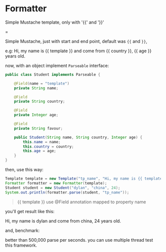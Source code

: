 # Formatter
Simple Mustache template, only with '{{' and '}}'

=

Simple Mustache, just with start and end point, default was `{{` and `}}`,

e.g: Hi, my name is {{ template }} and come from {{ country }}, {{ age }} years old.

now, with an object implement `Parseable` interface:

```java
public class Student implements Parseable {

	@Field(name = "template")
	private String name;

	@Field
	private String country;

	@Field
	private Integer age;

	@Field
	private String favour;

	public Student(String name, String country, Integer age) {
		this.name = name;
		this.country = country;
		this.age = age;
	}
}
```

then, use this way: 

```java
Template template = new Template("tp_name", "Hi, my name is {{ template }} and come from {{ country }}, {{ age }} years old.");
Formatter formatter = new Formatter(template);
Student student = new Student("dylan", "china", 24);
System.out.println(formatter.parse(student, "tp_name"));
```

> {{ template }} use @Field annotation mapped to property name 

you'll get result like this:

Hi, my name is dylan and come from china, 24 years old.

and, benchmark:

better than 500,000 parse per seconds. you can use multiple thread test this framework.
